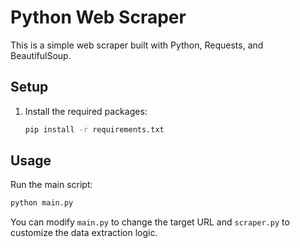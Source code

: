 # Python Web Scraper

This is a simple web scraper built with Python, Requests, and BeautifulSoup.

## Setup

1.  Install the required packages:
    ```bash
    pip install -r requirements.txt
    ```

## Usage

Run the main script:

```bash
python main.py
```

You can modify `main.py` to change the target URL and `scraper.py` to customize the data extraction logic.
